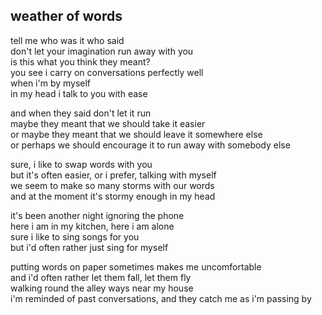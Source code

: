 ## weather of words

tell me who was it who said  
don't let your imagination run away with you  
is this what you think they meant?  
you see i carry on conversations perfectly well  
when i'm by myself  
in my head i talk to you with ease

and when they said don't let it run  
maybe they meant that we should take it easier  
or maybe they meant that we should leave it somewhere else  
or perhaps we should encourage it to run away with somebody else

sure, i like to swap words with you  
but it's often easier, or i prefer, talking with myself  
we seem to make so many storms with our words  
and at the moment it's stormy enough in my head

it's been another night ignoring the phone  
here i am in my kitchen, here i am alone  
sure i like to sing songs for you  
but i'd often rather just sing for myself

putting words on paper sometimes makes me uncomfortable  
and i'd often rather let them fall, let them fly  
walking round the alley ways near my house  
i'm reminded of past conversations, and they catch me as i'm
passing by
